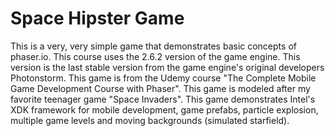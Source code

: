 # Space Hipster Game #

This is a very, very simple game that demonstrates basic concepts of phaser.io. This course uses the 2.6.2 version of the game engine. This version is the last stable version from the game engine's original developers Photonstorm. This game is from the Udemy course "The Complete Mobile Game Development Course with Phaser". This game is modeled after my favorite teenager game "Space Invaders". This game demonstrates Intel's XDK framework for mobile development, game prefabs, particle explosion, multiple game levels and moving backgrounds (simulated starfield).
